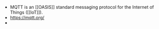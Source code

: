 - MQTT is an [[OASIS]] standard messaging protocol for the Internet of Things ([[IoT]]).
- https://mqtt.org/
-